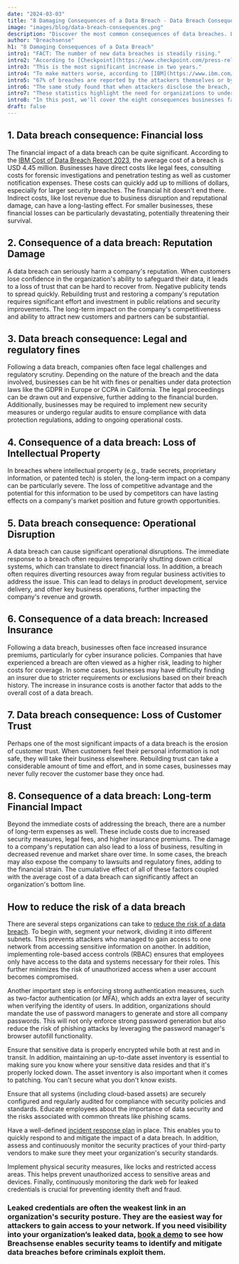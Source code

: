 ```yaml
---
date: "2024-03-03"
title: "8 Damaging Consequences of a Data Breach - Data Breach Consequences Explained"
image: "images/blog/data-breach-consequences.png"
description: "Discover the most common consequences of data breaches. Learn the consequences of a data breach and how to prevent them."
author: "Breachsense"
h1: "8 Damaging Consequences of a Data Breach"
intro1: "FACT: The number of new data breaches is steadily rising."
intro2: "According to [Checkpoint](https://www.checkpoint.com/press-releases/surge-in-cybercrime-check-point-2023-mid-year-security-report-reveals-8-spike-in-global-cyberattacks/), since the second quarter of last year, there's been an 8% surge in global weekly cyber attacks."
intro3: "This is the most significant increase in two years."
intro4: "To make matters worse, according to [IBM](https://www.ibm.com/reports/data-breach), only a third of companies discover data breaches through their own security teams."
intro5: "67% of breaches are reported by the attackers themselves or by a benign third party."
intro6: "The same study found that when attackers disclose the breach, it costs organizations close to USD 1 million more compared to when the breach is detected internally."
intro7: "These statistics highlight the need for organizations to understand both the short and long-term consequences of data breaches and the importance of effective[ prevention ](https://www.breachsense.com/blog/data-breach-prevention/) and [response](https://www.breachsense.com/blog/data-breach-response/) strategies."
intro8: "In this post, we'll cover the eight consequences businesses face when dealing with a data breach."
draft: false
---
```

## 1. Data breach consequence: Financial loss

The financial impact of a data breach can be quite significant. According to the [IBM Cost of Data Breach Report 2023](https://www.ibm.com/reports/data-breach), the average cost of a breach is USD 4.45 million. Businesses have direct costs like legal fees, consulting costs for forensic investigations and penetration testing as well as customer notification expenses. These costs can quickly add up to millions of dollars, especially for larger security breaches. The financial hit doesn't end there. Indirect costs, like lost revenue due to business disruption and reputational damage, can have a long-lasting effect. For smaller businesses, these financial losses can be particularly devastating, potentially threatening their survival.

## 2. Consequence of a data breach: Reputation Damage

A data breach can seriously harm a company's reputation. When customers lose confidence in the organization's ability to safeguard their data, it leads to a loss of trust that can be hard to recover from. Negative publicity tends to spread quickly. Rebuilding trust and restoring a company's reputation requires significant effort and investment in public relations and security improvements. The long-term impact on the company's competitiveness and ability to attract new customers and partners can be substantial.

## 3. Data breach consequence: Legal and regulatory fines

Following a data breach, companies often face legal challenges and regulatory scrutiny. Depending on the nature of the breach and the data involved, businesses can be hit with fines or penalties under data protection laws like the GDPR in Europe or CCPA in California. The legal proceedings can be drawn out and expensive, further adding to the financial burden. Additionally, businesses may be required to implement new security measures or undergo regular audits to ensure compliance with data protection regulations, adding to ongoing operational costs.

## 4. Consequence of a data breach: Loss of Intellectual Property

In breaches where intellectual property (e.g., trade secrets, proprietary information, or patented tech) is stolen, the long-term impact on a company can be particularly severe. The loss of competitive advantage and the potential for this information to be used by competitors can have lasting effects on a company's market position and future growth opportunities.

## 5. Data breach consequence: Operational Disruption

A data breach can cause significant operational disruptions. The immediate response to a breach often requires temporarily shutting down critical systems, which can translate to direct financial loss. In addition, a breach often requires diverting resources away from regular business activities to address the issue. This can lead to delays in product development, service delivery, and other key business operations, further impacting the company's revenue and growth.

## 6. Consequence of a data breach: Increased Insurance

Following a data breach, businesses often face increased insurance premiums, particularly for cyber insurance policies. Companies that have experienced a breach are often viewed as a higher risk, leading to higher costs for coverage. In some cases, businesses may have difficulty finding an insurer due to stricter requirements or exclusions based on their breach history. The increase in insurance costs is another factor that adds to the overall cost of a data breach.

## 7. Data breach consequence: Loss of Customer Trust

Perhaps one of the most significant impacts of a data breach is the erosion of customer trust. When customers feel their personal information is not safe, they will take their business elsewhere. Rebuilding trust can take a considerable amount of time and effort, and in some cases, businesses may never fully recover the customer base they once had.

## 8. Consequence of a data breach: Long-term Financial Impact

Beyond the immediate costs of addressing the breach, there are a number of long-term expenses as well. These include costs due to increased security measures, legal fees, and higher insurance premiums. The damage to a company's reputation can also lead to a loss of business, resulting in decreased revenue and market share over time. In some cases, the breach may also expose the company to lawsuits and regulatory fines, adding to the financial strain. The cumulative effect of all of these factors coupled with the average cost of a data breach can significantly affect an organization's bottom line.

## How to reduce the risk of a data breach

There are several steps organizations can take to [reduce the risk of a data breach](https://www.breachsense.com/blog/data-leak-prevention/). To begin with, segment your network, dividing it into different subnets. This prevents attackers who managed to gain access to one network from accessing sensitive information on another. In addition, implementing role-based access controls (RBAC) ensures that employees only have access to the data and systems necessary for their roles. This further minimizes the risk of unauthorized access when a user account becomes compromised.

Another important step is enforcing strong authentication measures, such as two-factor authentication (or MFA), which adds an extra layer of security when verifying the identity of users. In addition, organizations should mandate the use of password managers to generate and store all company passwords. This will not only enforce strong password generation but also reduce the risk of phishing attacks by leveraging the password manager's browser autofill functionality.

Ensure that sensitive data is properly encrypted while both at rest and in transit. In addition, maintaining an up-to-date asset inventory is essential to making sure you know where your sensitive data resides and that it's properly locked down. The asset inventory is also important when it comes to patching. You can't secure what you don't know exists.

Ensure that all systems (including cloud-based assets) are securely configured and regularly audited for compliance with security policies and standards. Educate employees about the importance of data security and the risks associated with common threats like phishing scams.

Have a well-defined [incident](https://www.breachsense.com/blog/data-breach-response-checklist/)[ response plan](https://www.breachsense.com/blog/data-breach-response-checklist/) in place. This enables you to quickly respond to and mitigate the impact of a data breach. In addition, assess and continuously monitor the security practices of your third-party vendors to make sure they meet your organization's security standards.

Implement physical security measures, like locks and restricted access areas. This helps prevent unauthorized access to sensitive areas and devices. Finally, continuously monitoring the dark web for leaked credentials is crucial for preventing identity theft and fraud.

### Leaked credentials are often the weakest link in an organization's security posture. They are the easiest way for attackers to gain access to your network. If you need visibility into your organization’s leaked data, [book a demo](https://www.breachsense.com/book-demo/) to see how Breachsense enables security teams to identify and mitigate data breaches before criminals exploit them.
